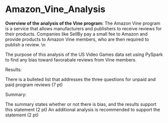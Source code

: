# Amazon_Vine_Analysis

**Overview of the analysis of the Vine program:**
The Amazon Vine program is a service that allows manufacturers and publishers to receive reviews for their products. Companies like SellBy pay a small fee to Amazon and provide products to Amazon Vine members, who are then required to publish a review. \n

The purpose of this analysis of the US Video Games data set using PySpark to find any bias toward favorabale reviews from Vine members. 

Results:

There is a bulleted list that addresses the three questions for unpaid and paid program reviews (7 pt)

Summary:

The summary states whether or not there is bias, and the results support this statement (2 pt)
An additional analysis is recommended to support the statement (2 pt)